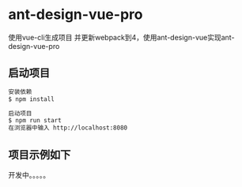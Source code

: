 # ant-design-vue-pro
使用vue-cli生成项目 并更新webpack到4，使用ant-design-vue实现ant-design-vue-pro

## 启动项目
```sh
安装依赖
$ npm install

启动项目
$ npm run start
在浏览器中输入 http://localhost:8080
```

## 项目示例如下

开发中。。。。。
